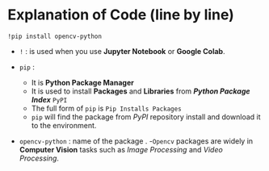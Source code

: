 # Explanation of Code (line by line)

`!pip install opencv-python` 
- `!` : is used when you use **Jupyter Notebook** or **Google Colab**.

- `pip` :
    -  It is **Python Package Manager**
    -  It is used to install **Packages** and **Libraries** from ***Python Package Index*** `PyPI`
    - The full form of `pip` is `Pip Installs Packages`
    - `pip` will find the package from *PyPI* repository install and download it to the environment.
- `opencv-python` : name of the package .
    -`Opencv` packages are widely in **Computer Vision** tasks such as *Image Processing* and *Video Processing*.    

